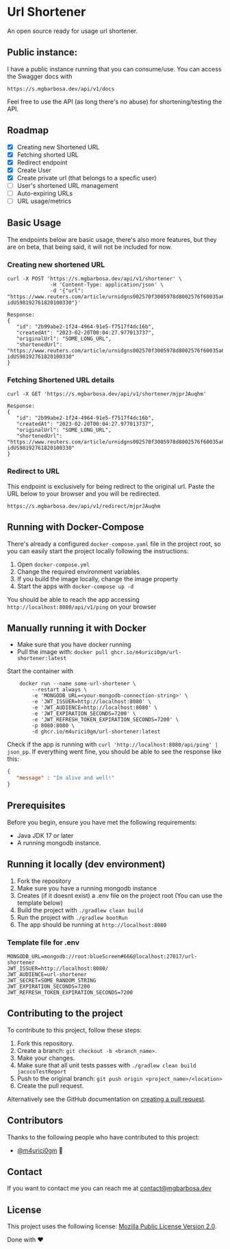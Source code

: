 # Url Shortener

An open source ready for usage url shortener.

## Public instance:
I have a public instance running that you can consume/use.
You can access the Swagger docs with
```
https://s.mgbarbosa.dev/api/v1/docs
```

Feel free to use the API (as long there's no abuse) for shortening/testing the API.

## Roadmap
- [x] Creating new Shortened URL
- [x] Fetching shorted URL
- [x] Redirect endpoint
- [x] Create User
- [x] Create private url (that belongs to a specfic user)
- [ ] User's shortened URL management
- [ ] Auto-expiring URLs
- [ ] URL usage/metrics

## Basic Usage

The endpoints below are basic usage, there's also more features, but they are on beta, that being said, it will not be included for now.

### Creating new shortened URL
```
curl -X POST 'https://s.mgbarbosa.dev/api/v1/shortener' \
              -H 'Content-Type: application/json' \
              -d '{"url": "https://www.reuters.com/article/urnidgns002570f3005978d8002576f60035a6bb-idUS98192761820100330"}'
              
Response:
{
   "id": "2b99abe2-1f24-4964-91e5-f7517f4dc16b",
   "createdAt": "2023-02-20T00:04:27.977013737",
   "originalUrl": "SOME_LONG_URL",
   "shortenedUrl": "https://www.reuters.com/article/urnidgns002570f3005978d8002576f60035a6bb-idUS98192761820100330"
}
```

### Fetching Shortened URL details
```
curl -X GET 'https://s.mgbarbosa.dev/api/v1/shortener/mjprJAuqhm'

Response:
{
   "id": "2b99abe2-1f24-4964-91e5-f7517f4dc16b",
   "createdAt": "2023-02-20T00:04:27.977013737",
   "originalUrl": "SOME_LONG_URL",
   "shortenedUrl": "https://www.reuters.com/article/urnidgns002570f3005978d8002576f60035a6bb-idUS98192761820100330"
}
```

### Redirect to URL
This endpoint is exclusively for being redirect to the original url. Paste the URL
below to your browser and you will be redirected.
```
https://s.mgbarbosa.dev/api/v1/redirect/mjprJAuqhm
```


## Running with Docker-Compose
There's already a configured `docker-compose.yaml` file in the project root, so you can 
easily start the project locally following the instructions:

1. Open `docker-compose.yml`
2. Change the required environment variables
3. If you build the image locally, change the image property
4. Start the apps with `docker-compose up -d`

You should be able to reach the app accessing `http://localhost:8080/api/v1/ping` on your browser

## Manually running it with Docker

- Make sure that you have docker running 
- Pull the image with: `docker pull ghcr.io/m4urici0gm/url-shortener:latest`

Start the container with
```
    docker run --name some-url-shortener \
        --restart always \
        -e 'MONGODB_URL=<your-mongodb-connection-string>' \
        -e 'JWT_ISSUER=http://localhost:8080' \ 
        -e 'JWT_AUDIENCE=http://localhost:8080' \
        -e 'JWT_EXPIRATION_SECONDS=7200' \
        -e 'JWT_REFRESH_TOKEN_EXPIRATION_SECONDS=7200' \
        -p 8080:8080 \
        -d ghcr.io/m4urici0gm/url-shortener:latest
```
Check if the app is running with `curl 'http://localhost:8080/api/ping' | json_pp`.
If everything went fine, you should be able to see the response like this:
```json
{
   "message" : "Im alive and well!"
}
```

## Prerequisites
Before you begin, ensure you have met the following requirements:
- Java JDK 17 or later
- A running mongodb instance.

## Running it locally (dev environment)
1. Fork the repository
2. Make sure you have a running mongodb instance
3. Creates (if it doesnt exist) a .env file on the project root (You can use the template below)
4. Build the project with ```./gradlew clean build```
5. Run the project with ```./gradlew bootRun```
6. The app should be running at ```http://localhost:8080```

### Template file for .env
```
MONGODB_URL=mongodb://root:blueScreen#666@localhost:27017/url-shortener
JWT_ISSUER=http://localhost:8080/
JWT_AUDIENCE=url-shortener
JWT_SECRET=SOME_RANDOM_STRING
JWT_EXPIRATION_SECONDS=7200
JWT_REFRESH_TOKEN_EXPIRATION_SECONDS=7200
```

## Contributing to the project
To contribute to this project, follow these steps:

1. Fork this repository.
2. Create a branch: `git checkout -b <branch_name>`.
3. Make your changes.
4. Make sure that all unit tests passes with `./gradlew clean build jacocoTestReport`
5. Push to the original branch: `git push origin <project_name>/<location>`
6. Create the pull request.

Alternatively see the GitHub documentation on [creating a pull request](https://help.github.com/en/github/collaborating-with-issues-and-pull-requests/creating-a-pull-request).

## Contributors

Thanks to the following people who have contributed to this project:

* [@m4urici0gm](https://github.com/m4urici0gm) 📖

## Contact

If you want to contact me you can reach me at contact@mgbarbosa.dev

## License
<!--- If you're not sure which open license to use see https://choosealicense.com/--->

This project uses the following license: [Mozilla Public License Version 2.0](https://github.com/M4urici0GM/url-shortener/blob/main/LICENSE.md).

Done with :heart: